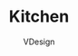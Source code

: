 ---
title: Kitchen
author: VDesign
description: Modern and very comfortable kitchen plan. A pleasure for anyone with "a thing" for cooking.
year: 2018
image-path: /images/kitchen3.jpg
---